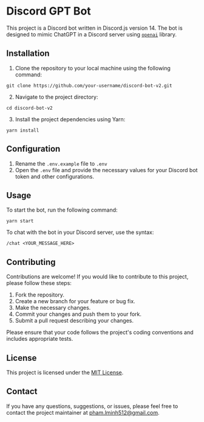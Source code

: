 # Discord GPT Bot
This project is a Discord bot written in Discord.js version 14. The bot is designed to mimic ChatGPT in a Discord server using [`openai`](https://github.com/openai/openai-node) library.

## Installation
1. Clone the repository to your local machine using the following command:

```
git clone https://github.com/your-username/discord-bot-v2.git
```

2. Navigate to the project directory:

```
cd discord-bot-v2
```

3. Install the project dependencies using Yarn:

```
yarn install
```

## Configuration
1. Rename the `.env.example` file to `.env`
2. Open the `.env` file and provide the necessary values for your Discord bot token and other configurations.

## Usage
To start the bot, run the following command:

```
yarn start
```

To chat with the bot in your Discord server, use the syntax:
```
/chat <YOUR_MESSAGE_HERE>
```

## Contributing

Contributions are welcome! If you would like to contribute to this project, please follow these steps:

1. Fork the repository.
2. Create a new branch for your feature or bug fix.
3. Make the necessary changes.
4. Commit your changes and push them to your fork.
5. Submit a pull request describing your changes.

Please ensure that your code follows the project's coding conventions and includes appropriate tests.

## License

This project is licensed under the [MIT License](LICENSE).

## Contact

If you have any questions, suggestions, or issues, please feel free to contact the project maintainer at [pham.lminh512@gmail.com](mailto:pham.lminh512@gmail.com).
